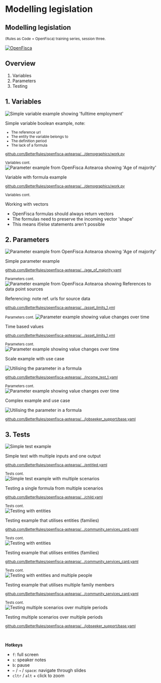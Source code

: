 # Modelling legislation

<div class="present"><div class="reveal"><div class="slides">

  <section class="has-dark-background" data-background="#240b35" data-background-image="../_static/img/openfisca-bg.svg" data-background-position="230% 50%" data-background-size="auto 120%">
    <h2>Modelling legislation</h2>
    <p>
      <small>(Rules as Code + OpenFisca) training series, session three.</small>
    </p>
    <p><a href="https://openfisca.org" class="logo"><img src="../_static/img/openfisca.svg" alt="OpenFisca" ></a></p>
  </section>

  <section>
    <h2>Overview</h2>
    <p>
      <ol>
        <li>Variables</li>
        <li>Parameters</li>
        <li>Testing</li>
      </ol>
    </p>
  </section>

  <section>
    <h2>1. Variables</h2>
    <img src="../_static/img/training/variable.png" alt="Simple variable example showing 'fulltime employment'" />
    <p>Simple variable boolean example, note:</p>
    <small>
      <ul>
        <li>The reference url</li>
        <li>The entity the variable belongs to</li>
        <li>The definition period</li>
        <li>The lack of a formula</li>
      </ul>
    </small>
    <p>
      <small><a href="https://github.com/BetterRules/openfisca-aotearoa/blob/main/openfisca_aotearoa/variables/demographics/work.py">github.com/BetterRules/openfisca-aotearoa/.../demographics/work.py</a></small>
    </p>
  </section>

  <section>
    <small>Variables cont.</small>
    <img src="../_static/img/training/formula.png" alt="Parameter example from OpenFisca Aotearoa showing 'Age of majority'" />
    <p>Variable with formula example​</p>
    <p>
      <small><a href="https://github.com/BetterRules/openfisca-aotearoa/blob/main/openfisca_aotearoa/variables/demographics/work.py">github.com/BetterRules/openfisca-aotearoa/.../demographics/work.py</a></small>
    </p>
  </section>

  <section>
    <small>Variables cont.</small>
    <p>Working with vectors</p>
    <ul>
      <li>OpenFisca formulas should always return vectors</li>
      <li>The formulas need to preserve the incoming vector 'shape'</li>
      <li>This means if/else statements aren't possible</li>
  </section>


  <section>
    <h2>2. Parameters</h2>
    <img src="../_static/img/training/parameter.png" alt="Parameter example from OpenFisca Aotearoa showing 'Age of majority'" />
    <p>Simple parameter example​</p>
    <p>
      <small><a href="https://github.com/BetterRules/openfisca-aotearoa/blob/master/openfisca_aotearoa/parameters/general/age_of_majority.yaml">github.com/BetterRules/openfisca-aotearoa/.../age_of_majority.yaml</a></small>
    </p>
  </section>

  <section>
    <small>Parameters cont.</small>
    <img src="../_static/img/training/parameter-refencing.png" alt="Parameter example from OpenFisca Aotearoa showing References to data point sources" />
    <p>Referencing: note ref. urls for source data​</p>
    <p>
      <small><a href="https://github.com/BetterRules/openfisca-aotearoa/blob/main/openfisca_aotearoa/parameters/social_security/schedule_5/asset_limits_1.yml">github.com/BetterRules/openfisca-aotearoa/.../asset_limits_1.yml</a></small>
    </p>
  </section>

  <section>
    <small>Parameters cont.</small>
    <img src="../_static/img/training/parameter-time.png" alt="Parameter example showing value changes over time" />
    <p>Time based values​</p>
    <p>
      <small><a href="https://github.com/BetterRules/openfisca-aotearoa/blob/main/openfisca_aotearoa/parameters/social_security/schedule_5/asset_limits_1.yml">github.com/BetterRules/openfisca-aotearoa/.../asset_limits_1.yml</a></small>
    </p>
  </section>

  <section>
    <small>Parameters cont.</small><br/>
    <img src="../_static/img/training/parameter-scale.png" alt="Parameter example showing value changes over time" />
    <p>Scale example with use case</p>
    <img src="../_static/img/training/parameter-scale2.png" alt="Utilising the parameter in a formula" />
    <p>
      <small><a href="https://github.com/BetterRules/openfisca-aotearoa/blob/main/openfisca_aotearoa/parameters/social_security/income_test_1.yaml">github.com/BetterRules/openfisca-aotearoa/.../income_test_1.yaml</a></small>
    </p>
  </section>

  <section>
    <small>Parameters cont.</small><br/>
    <img src="../_static/img/training/parameter-complex1.png" alt="Parameter example showing value changes over time" />
    <p>Complex example and use case</p>
    <img src="../_static/img/training/parameter-complex2.png" alt="Utilising the parameter in a formula" />
    <p>
      <small><a href="https://github.com/BetterRules/openfisca-aotearoa/blob/main/openfisca_aotearoa/parameters/social_security/jobseeker_support/base.yaml">github.com/BetterRules/openfisca-aotearoa/.../jobseeker_support/base.yaml</a></small>
    </p>
  </section>

  <section>
    <h2>3. Tests</h2>
    <img src="../_static/img/training/tests-simple.png" alt="Simple test example" />
    <p>Simple test with multiple inputs and one output</p>
    <p>
      <small><a href="https://github.com/BetterRules/openfisca-aotearoa/blob/main/openfisca_aotearoa/tests/social_security/disability_allowance/entitled.yaml">github.com/BetterRules/openfisca-aotearoa/.../entitled.yaml</a></small>
    </p>
  </section>
   
  <section>
    <small>Tests cont.</small><br/>
    <img src="../_static/img/training/tests-example2.png" alt="Simple test example with multiple scenarios" />
    <p>Testing a single formula from multiple scenarios</p>
    <p>
      <small><a href="https://github.com/BetterRules/openfisca-aotearoa/blob/main/openfisca_aotearoa/tests/social_security/child.yaml">github.com/BetterRules/openfisca-aotearoa/.../child.yaml</a></small>
    </p>
  </section>
   
  <section>
    <small>Tests cont.</small><br/>
    <img src="../_static/img/training/tests-entities.png" alt="Testing with entities" />
    <p>Testing example that utilises entities (families)</p>
    <p>
      <small><a href="https://github.com/BetterRules/openfisca-aotearoa/blob/main/openfisca_aotearoa/tests/social_security/community_services_card.yaml">github.com/BetterRules/openfisca-aotearoa/.../community_services_card.yaml</a></small>
    </p>
  </section>
   
  <section>
    <small>Tests cont.</small><br/>
    <img src="../_static/img/training/tests-entities.png" alt="Testing with entities" />
    <p>Testing example that utilises entities (families)</p>
    <p>
      <small><a href="https://github.com/BetterRules/openfisca-aotearoa/blob/main/openfisca_aotearoa/tests/social_security/community_services_card.yaml">github.com/BetterRules/openfisca-aotearoa/.../community_services_card.yaml</a></small>
    </p>
  </section>
   
  <section>
    <small>Tests cont.</small><br/>
    <img src="../_static/img/training/tests-entities2.png" alt="Testing with entities and multiple people" />
    <p>Testing example that utilises multiple family members</p>
    <p>
      <small><a href="https://github.com/BetterRules/openfisca-aotearoa/blob/main/openfisca_aotearoa/tests/social_security/community_services_card.yaml">github.com/BetterRules/openfisca-aotearoa/.../community_services_card.yaml</a></small>
    </p>
  </section>
   
  <section>
    <small>Tests cont.</small><br/>
    <img src="../_static/img/training/tests-complex.png" alt="Testing multiple scenarios over multiple periods" />
    <p>Testing multiple scenarios over multiple periods</p>
    <p>
      <small><a href="https://github.com/BetterRules/openfisca-aotearoa/blob/main/openfisca_aotearoa/tests/social_security/jobseeker_support/base.yaml">github.com/BetterRules/openfisca-aotearoa/.../jobseeker_support/base.yaml</a></small>
    </p>
  </section>

</div></div></div>

<br>

**Hotkeys**

- `f`: full screen
- `s`: speaker notes
- `b`: pause
- `←` / `→` / `space`: navigate through slides
- `cltr` / `alt`  + click to zoom
